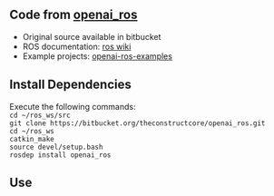 ## Code from [openai_ros](https://bitbucket.org/theconstructcore/openai_ros/src/kinetic-devel/)
* Original source available in bitbucket
* ROS documentation: [ros wiki](http://wiki.ros.org/openai_ros)
* Example projects: [openai-ros-examples](https://bitbucket.org/theconstructcore/openai_examples_projects/src/master/)


## Install Dependencies


Execute the following commands:<br>
`cd ~/ros_ws/src`<br>
`git clone https://bitbucket.org/theconstructcore/openai_ros.git`<br>
`cd ~/ros_ws`<br>
`catkin_make`<br>
`source devel/setup.bash`<br>
`rosdep install openai_ros`<br>


## Use





